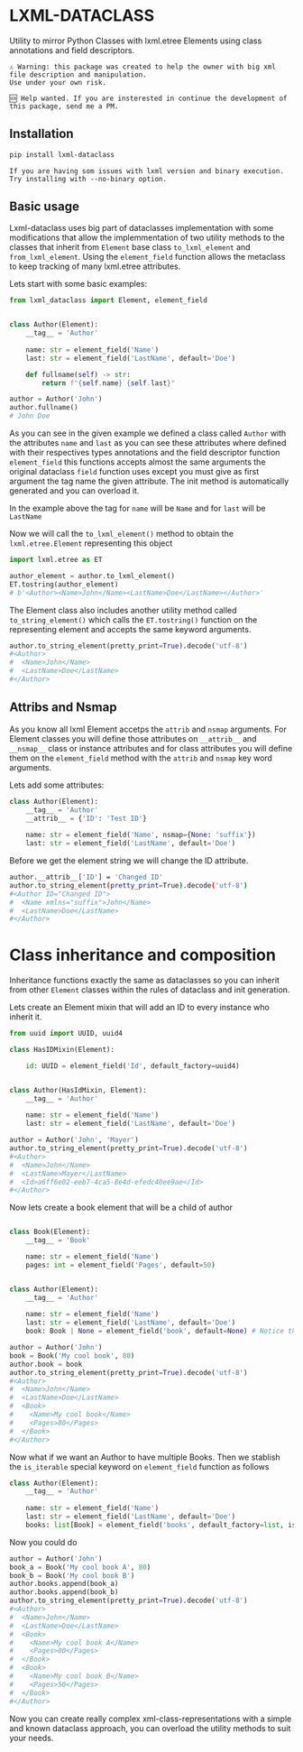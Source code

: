 # LXML-DATACLASS

Utility to mirror Python Classes with lxml.etree Elements using class annotations and field descriptors.

```
⚠️ Warning: this package was created to help the owner with big xml file description and manipulation.
Use under your own risk. 
```

```
🆘 Help wanted. If you are insterested in continue the development of this package, send me a PM.
```

## Installation

```bash
pip install lxml-dataclass
```

```
If you are having som issues with lxml version and binary execution. Try installing with --no-binary option.
```

## Basic usage

Lxml-dataclass uses big part of dataclasses implementation with some modifications that allow the implemmentation of two utility methods to the classes that inherit from `Element` base class `to_lxml_element` and `from_lxml_element`. Using the `element_field` function allows the metaclass to keep tracking of many lxml.etree attributes. 

Lets start with some basic examples:

```python
from lxml_dataclass import Element, element_field


class Author(Element):
    __tag__ = 'Author'
    
    name: str = element_field('Name')
    last: str = element_field('LastName', default='Doe')

    def fullname(self) -> str:
        return f"{self.name} {self.last}"

author = Author('John')
author.fullname()
# John Doe
```

As you can see in the given example we defined a class called `Author` with the attributes `name` and `last` as you can see these attributes where defined with their respectives types annotations and the field descriptor function `element_field` this functions accepts almost the same arguments the original dataclass `field` function uses except you must give as first argument the tag name the given attribute. The init method is automatically generated and you can overload it.

In the example above the tag for `name` will be `Name` and for `last` will be `LastName`

Now we will call the `to_lxml_element()` method to obtain the `lxml.etree.Element` representing this object

```python
import lxml.etree as ET

author_element = author.to_lxml_element() 
ET.tostring(author_element)
# b'<Author><Name>John</Name><LastName>Doe</LastName></Author>'
```

The Element class also includes another utility method called `to_string_element()` which calls the `ET.tostring()` function on the representing element and accepts the same keyword arguments. 

```python
author.to_string_element(pretty_print=True).decode('utf-8')
#<Author>
#  <Name>John</Name>
#  <LastName>Doe</LastName>
#</Author>
```

## Attribs and Nsmap
As you know all lxml Element accetps the `attrib` and `nsmap` arguments.
For Element classes you will define those attributes on `__attrib__` and `__nsmap__` class or instance attributes and for class attributes you will define them on the `element_field` method with the `attrib` and `nsmap` key word arguments. 

Lets add some attributes:

```python
class Author(Element):
    __tag__ = 'Author'
    __attrib__ = {'ID': 'Test ID'}
    
    name: str = element_field('Name', nsmap={None: 'suffix'})
    last: str = element_field('LastName', default='Doe')
```
Before we get the element string we will change the ID attribute.

```bash python
author.__attrib__['ID'] = 'Changed ID'
author.to_string_element(pretty_print=True).decode('utf-8')
#<Author ID="Changed ID">
#  <Name xmlns="suffix">John</Name>
#  <LastName>Doe</LastName>
#</Author>
```

# Class inheritance and composition

Inheritance functions exactly the same as dataclasses so you can inherit from other `Element` classes within the rules of dataclass and init generation.

Lets create an Element mixin that will add an ID to every instance who inherit it.

```python
from uuid import UUID, uuid4

class HasIDMixin(Element):

    id: UUID = element_field('Id', default_factory=uuid4)


class Author(HasIdMixin, Element):
    __tag__ = 'Author'
    
    name: str = element_field('Name')
    last: str = element_field('LastName', default='Doe')
```

```python
author = Author('John', 'Mayer')
author.to_string_element(pretty_print=True).decode('utf-8')
#<Author>
#  <Name>John</Name>
#  <LastName>Mayer</LastName>
#  <Id>a6ff6e02-eeb7-4ca5-8e4d-efedc40ee9ae</Id>
#</Author>
```

Now lets create a book element that will be a child of author

```python

class Book(Element):
    __tag__ = 'Book'

    name: str = element_field('Name')
    pages: int = element_field('Pages', default=50)


class Author(Element):
    __tag__ = 'Author'
    
    name: str = element_field('Name')
    last: str = element_field('LastName', default='Doe')
    book: Book | None = element_field('book', default=None) # Notice the tag is the same as the attribute name
```
```python
author = Author('John')
book = Book('My cool book', 80)
author.book = book
author.to_string_element(pretty_print=True).decode('utf-8')
#<Author>
#  <Name>John</Name>
#  <LastName>Doe</LastName>
#  <Book>
#    <Name>My cool book</Name>
#    <Pages>80</Pages>
#  </Book>
#</Author>
```

Now what if we want an Author to have multiple Books. Then we stablish the `is_iterable` special keyword on `element_field` function as follows

```python
class Author(Element):
    __tag__ = 'Author'
    
    name: str = element_field('Name')
    last: str = element_field('LastName', default='Doe')
    books: list[Book] = element_field('books', default_factory=list, is_iterable=True) # Notice the tag is the same as the attribute name

```
Now you could do 

```python
author = Author('John')
book_a = Book('My cool book A', 80)
book_b = Book('My cool book B')
author.books.append(book_a)
author.books.append(book_b)
author.to_string_element(pretty_print=True).decode('utf-8')
#<Author>
#  <Name>John</Name>
#  <LastName>Doe</LastName>
#  <Book>
#    <Name>My cool book A</Name>
#    <Pages>80</Pages>
#  </Book>
#  <Book>
#    <Name>My cool book B</Name>
#    <Pages>50</Pages>
#  </Book>
#</Author>
```

Now you can create really complex xml-class-representations with a simple and known dataclass approach, you can overload the utility methods to suit your needs.










